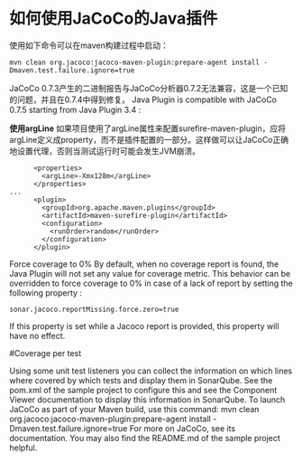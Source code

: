 如何使用JaCoCo的Java插件
=======================

使用如下命令可以在maven构建过程中启动：

```
mvn clean org.jacoco:jacoco-maven-plugin:prepare-agent install -Dmaven.test.failure.ignore=true
```

JaCoCo 0.7.3产生的二进制报告与JaCoCo分析器0.7.2无法兼容，这是一个已知的问题，并且在0.7.4中得到修复。
Java Plugin is compatible with JaCoCo 0.7.5 starting from Java Plugin 3.4 : 

**使用argLine**
如果项目使用了argLine属性来配置surefire-maven-plugin，应将argLine定义成property，而不是插件配置的一部分。这样做可以让JaCoCo正确地设置代理，否则当测试运行时可能会发生JVM崩溃。

```
      <properties>
        <argLine>-Xmx128m</argLine>
      </properties>
...
      <plugin>
        <groupId>org.apache.maven.plugins</groupId>
        <artifactId>maven-surefire-plugin</artifactId>
        <configuration>
          <runOrder>random</runOrder>
        </configuration>
      </plugin>
```

Force coverage to 0%
By default, when no coverage report is found, the Java Plugin will not set any value for coverage metric. This behavior can be overridden to force coverage to 0% in case of a lack of report by setting the following property : 

```
sonar.jacoco.reportMissing.force.zero=true
```

If this property is set while a Jacoco report is provided, this property will have no effect.

#Coverage per test 

Using some unit test listeners you can collect the information on which lines where covered by which tests and display them in SonarQube. See the pom.xml of the sample project to configure this and see the Component Viewer documentation to display this information in SonarQube.
To launch JaCoCo as part of your Maven build, use this command: mvn clean org.jacoco:jacoco-maven-plugin:prepare-agent install -Dmaven.test.failure.ignore=true
For more on JaCoCo, see its documentation.
You may also find the README.md of the sample project helpful.

